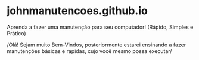 # johnmanutencoes.github.io
Aprenda a fazer uma manutenção para seu computador! (Rápido, Simples e Prático)

/Olá! Sejam muito Bem-Vindos, posteriormente estarei ensinando a fazer manutenções básicas e rápidas, cujo você mesmo possa executar/
